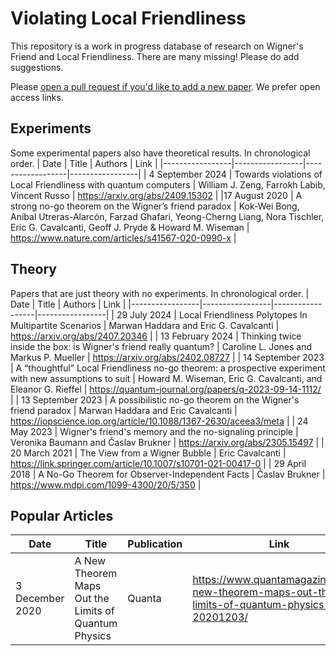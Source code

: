 # Violating Local Friendliness
This repository is a work in progress database of research on Wigner's Friend and Local Friendliness. There are many missing! Please do add suggestions.

Please [open a pull request if you'd like to add a new paper](https://github.com/unitaryfund/localfriendliness/edit/main/README.md). We prefer open access links.

## Experiments
Some experimental papers also have theoretical results. In chronological order.
| Date | Title | Authors | Link |
|-----------------|-----------------|------------------|-----------------|
| 4 September 2024 | Towards violations of Local Friendliness with quantum computers | William J. Zeng, Farrokh Labib, Vincent Russo | https://arxiv.org/abs/2409.15302 |
|17 August 2020    | A strong no-go theorem on the Wigner’s friend paradox | Kok-Wei Bong, Aníbal Utreras-Alarcón, Farzad Ghafari, Yeong-Cherng Liang, Nora Tischler, Eric G. Cavalcanti, Geoff J. Pryde & Howard M. Wiseman | https://www.nature.com/articles/s41567-020-0990-x |

## Theory
Papers that are just theory with no experiments. In chronological order.
| Date | Title | Authors | Link |
|-----------------|-----------------|------------------|-----------------|
| 29 July 2024 | Local Friendliness Polytopes In Multipartite Scenarios | Marwan Haddara and Eric G. Cavalcanti | https://arxiv.org/abs/2407.20346 |
| 13 February 2024 | Thinking twice inside the box: is Wigner's friend really quantum? | Caroline L. Jones and Markus P. Mueller | https://arxiv.org/abs/2402.08727 |
| 14 September 2023 | A “thoughtful” Local Friendliness no-go theorem: a prospective experiment with new assumptions to suit | Howard M. Wiseman, Eric G. Cavalcanti, and Eleanor G. Rieffel | https://quantum-journal.org/papers/q-2023-09-14-1112/ |
| 13 September 2023 | A possibilistic no-go theorem on the Wigner's friend paradox | Marwan Haddara and Eric Cavalcanti | https://iopscience.iop.org/article/10.1088/1367-2630/aceea3/meta |
| 24 May 2023 | Wigner's friend's memory and the no-signaling principle | Veronika Baumann and Časlav Brukner | https://arxiv.org/abs/2305.15497 |
| 20 March 2021     | The View from a Wigner Bubble | Eric Cavalcanti | https://link.springer.com/article/10.1007/s10701-021-00417-0 |
| 29 April 2018     | A No-Go Theorem for Observer-Independent Facts | Časlav Brukner | https://www.mdpi.com/1099-4300/20/5/350 |

## Popular Articles
| Date | Title | Publication | Link |
|-----------------|-----------------|------------------|-----------------|
|3 December 2020 | A New Theorem Maps Out the Limits of Quantum Physics | Quanta |https://www.quantamagazine.org/a-new-theorem-maps-out-the-limits-of-quantum-physics-20201203/|

